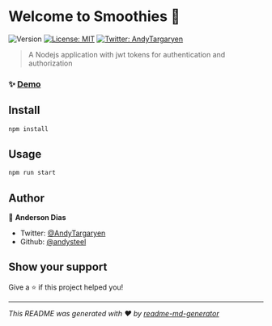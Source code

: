 # Welcome to Smoothies 👋
![Version](https://img.shields.io/badge/version-1.0.0-blue.svg?cacheSeconds=2592000)
[![License: MIT](https://img.shields.io/badge/License-MIT-yellow.svg)](#)
[![Twitter: AndyTargaryen](https://img.shields.io/twitter/follow/AndyTargaryen.svg?style=social)](https://twitter.com/AndyTargaryen)

> A Nodejs application with jwt tokens for authentication and authorization

### ✨ [Demo](http://exemplo.com)

## Install

```sh
npm install
```

## Usage

```sh
npm run start
```

## Author

👤 **Anderson Dias**

* Twitter: [@AndyTargaryen](https://twitter.com/AndyTargaryen)
* Github: [@andysteel](https://github.com/andysteel)

## Show your support

Give a ⭐️ if this project helped you!


***
_This README was generated with ❤️ by [readme-md-generator](https://github.com/kefranabg/readme-md-generator)_